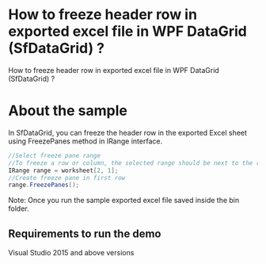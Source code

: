 # How to freeze header row in exported excel file in WPF DataGrid (SfDataGrid) ?

How to freeze header row in exported excel file in WPF DataGrid (SfDataGrid) ?

# About the sample

In SfDataGrid, you can freeze the header row in the exported Excel sheet using FreezePanes method in IRange interface.

```c#
//Select freeze pane range
//To freeze a row or column, the selected range should be next to the row or column.
IRange range = worksheet[2, 1];
//Create freeze pane in first row
range.FreezePanes();
```
Note: Once you run the sample exported excel file saved inside the bin folder.

## Requirements to run the demo
 Visual Studio 2015 and above versions
